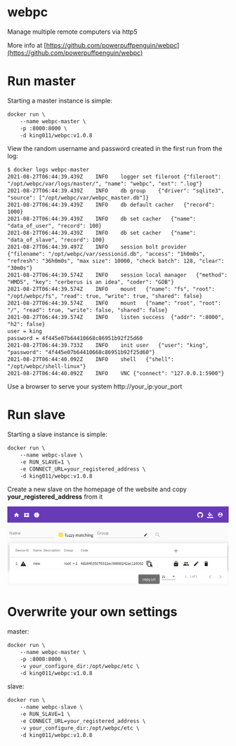 # webpc

Manage multiple remote computers via http5

More info at [https://github.com/powerpuffpenguin/webpc](https://github.com/powerpuffpenguin/webpc)


# Run master

Starting a master instance is simple:

```
docker run \
    --name webpc-master \
    -p :8000:8000 \
    -d king011/webpc:v1.0.8
```

View the random username and password created in the first run from the log:
```
$ docker logs webpc-master 
2021-08-27T06:44:39.439Z	INFO	logger set fileroot	{"fileroot": "/opt/webpc/var/logs/master/", "name": "webpc", "ext": ".log"}
2021-08-27T06:44:39.439Z	INFO	db group	{"driver": "sqlite3", "source": ["/opt/webpc/var/webpc_master.db"]}
2021-08-27T06:44:39.439Z	INFO	db default cacher	{"record": 1000}
2021-08-27T06:44:39.439Z	INFO	db set cacher	{"name": "data_of_user", "record": 100}
2021-08-27T06:44:39.439Z	INFO	db set cacher	{"name": "data_of_slave", "record": 100}
2021-08-27T06:44:39.497Z	INFO	session bolt provider	{"filename": "/opt/webpc/var/sessionid.db", "access": "1h0m0s", "refresh": "36h0m0s", "max size": 10000, "check batch": 128, "clear": "30m0s"}
2021-08-27T06:44:39.574Z	INFO	session local manager	{"method": "HMD5", "key": "cerberus is an idea", "coder": "GOB"}
2021-08-27T06:44:39.574Z	INFO	mount	{"name": "fs", "root": "/opt/webpc/fs", "read": true, "write": true, "shared": false}
2021-08-27T06:44:39.574Z	INFO	mount	{"name": "root", "root": "/", "read": true, "write": false, "shared": false}
2021-08-27T06:44:39.574Z	INFO	listen success	{"addr": ":8000", "h2": false}
user = king
password = 4f445e07b64410668c86951b92f25d60
2021-08-27T06:44:39.733Z	INFO	init user	{"user": "king", "password": "4f445e07b64410668c86951b92f25d60"}
2021-08-27T06:44:40.092Z	INFO	shell	{"shell": "/opt/webpc/shell-linux"}
2021-08-27T06:44:40.092Z	INFO	VNC	{"connect": "127.0.0.1:5900"}
```

Use a browser to serve your system http://your_ip:your_port



# Run slave

Starting a slave instance is simple:

```
docker run \
    --name webpc-slave \
    -e RUN_SLAVE=1 \
    -e CONNECT_URL=your_registered_address \
    -d king011/webpc:v1.0.8
```

Create a new slave on the homepage of the website and copy **your_registered_address** from it

![](1.png)

# Overwrite your own settings

master:

```
docker run \
    --name webpc-master \
    -p :8000:8000 \
    -v your_configure_dir:/opt/webpc/etc \
    -d king011/webpc:v1.0.8
```

slave:

```
docker run \
    --name webpc-slave \
    -e RUN_SLAVE=1 \
    -e CONNECT_URL=your_registered_address \
    -v your_configure_dir:/opt/webpc/etc \
    -d king011/webpc:v1.0.8
```